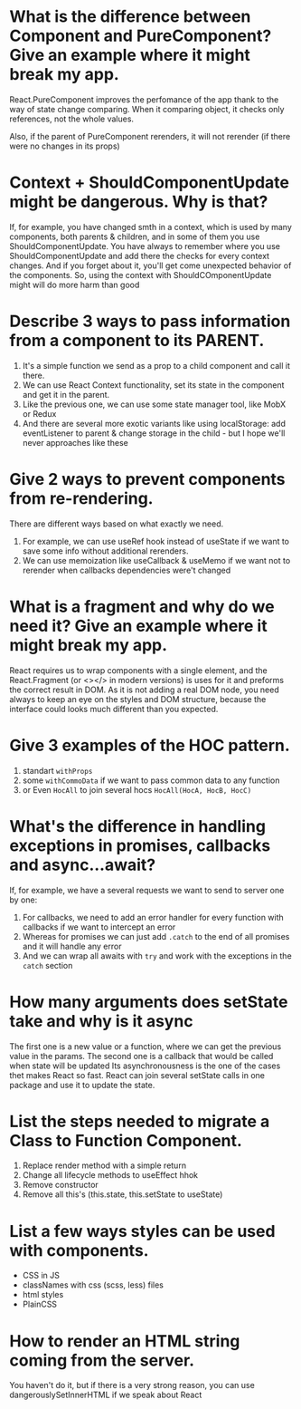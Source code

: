 # What is the difference between Component and PureComponent? Give an example where it might break my app.

React.PureComponent improves the perfomance of the app thank to the way of state change comparing. When it comparing object, it checks only references, not the whole values.

Also, if the parent of PureComponent rerenders, it will not rerender (if there were no changes in its props)

# Context + ShouldComponentUpdate might be dangerous. Why is that?

If, for example, you have changed smth in a context, which is used by many components, both parents & children, and in some of them you use ShouldComponentUpdate. You have always to remember where you use ShouldComponentUpdate and add there the checks for every context changes. And if you forget about it, you'll get come unexpected behavior of the components. So, using the context with ShouldCOmponentUpdate might will do more harm than good

# Describe 3 ways to pass information from a component to its PARENT.

1. It's a simple function we send as a prop to a child component and call it there.
2. We can use React Context functionality, set its state in the component and get it in the parent.
3. Like the previous one, we can use some state manager tool, like MobX or Redux
4. And there are several more exotic variants like using localStorage: add eventListener to parent & change storage in the child - but I hope we'll never approaches like these 

# Give 2 ways to prevent components from re-rendering.

There are different ways based on what exactly we need.
1. For example, we can use useRef hook instead of useState if we want to save some info without additional rerenders. 
2. We can use memoization like useCallback & useMemo if we want not to rerender when callbacks dependencies were't changed

# What is a fragment and why do we need it? Give an example where it might break my app.

React requires us to wrap components with a single element, and the React.Fragment (or <></> in modern versions) is uses for it and preforms the correct result in DOM.
As it is not adding a real DOM node, you need always to keep an eye on the styles and DOM structure, because the interface could looks much different than you expected.

# Give 3 examples of the HOC pattern.
1. standart `withProps`
2. some `withCommoData` if we want to pass common data to any function
3. or Even `HocAll` to join several hocs `HocAll(HocA, HocB, HocC)`

# What's the difference in handling exceptions in promises, callbacks and async...await?
If, for example, we have a several requests we want to send to server one by one:
1. For callbacks, we need to add an error handler for every function with callbacks if we want to intercept an error
2. Whereas for promises we can just add `.catch` to the end of all promises and it will handle any error
3. And we can wrap all awaits with `try` and work with the exceptions in the `catch` section

# How many arguments does setState take and why is it async
The first one is a new value or a function, where we can get the previous value in the params.
The second one is a callback that would be called when state will be updated
Its asynchronousness is the one of the cases thet makes React so fast. React can join several setState calls in one package and use it to update the state.

# List the steps needed to migrate a Class to Function Component.
1. Replace render method with a simple return 
2. Change all lifecycle methods to useEffect hhok
3. Remove constructor
4. Remove all this's (this.state, this.setState to useState)

# List a few ways styles can be used with components.
- CSS in JS
- classNames with css (scss, less) files
- html styles
- PlainCSS

# How to render an HTML string coming from the server.
You haven't do it, but if there is a very strong reason, you can use dangerouslySetInnerHTML if we speak about React
